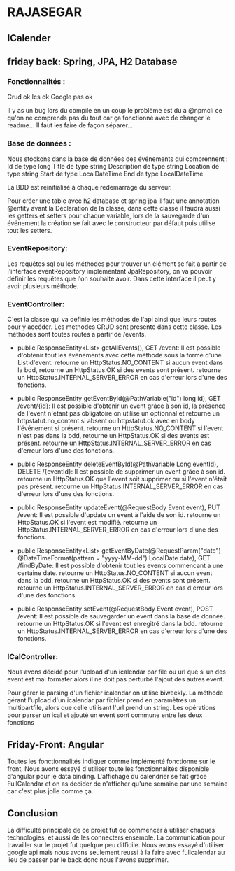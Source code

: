 # RAJASEGAR



## ICalender


## friday back: Spring, JPA, H2 Database

### Fonctionnalités :


Crud ok
Ics ok
Google pas ok

Il y as un bug lors du compile en un coup le problème est du a @npmcli ce qu'on ne comprends pas du tout car ça fonctionné avec de changer le readme... Il faut les faire de façon séparer...


### Base de données :


Nous stockons dans la base de données des événements qui comprennent :
Id de type long
Title de type string
Description de type string
Location de type string
Start de type LocalDateTime
End de type LocalDateTime

La BDD est reinitialisé à chaque redemarrage du serveur.

Pour créer une table avec h2 database et spring jpa il faut une annotation @entity avant la Déclaration de la classe, dans cette classe il faudra aussi les getters et setters pour chaque variable, lors de la sauvegarde d'un événement la création se fait avec le constructeur par défaut puis utilise tout les setters. 


### EventRepository:


Les requêtes sql ou les méthodes pour trouver un élément se fait a partir de l'interface eventRepository implementant JpaRepository, on va pouvoir définir les requêtes que l'on souhaite avoir. Dans cette interface il peut y avoir plusieurs méthode. 


### EventController:


C'est la classe qui va definie les méthodes de l'api ainsi que leurs routes pour y accéder. 
Les methodes CRUD sont presente dans cette classe. Les méthodes sont toutes routés a partir de /events.

- public ResponseEntity<List<Event>> getAllEvents(), GET /event:
Il est possible d'obtenir tout les événements avec cette méthode sous la forme d'une List d'event.
retourne un HttpStatus.NO_CONTENT si aucun event dans la bdd,
retourne un HttpStatus.OK si des events sont présent.
retourne un HttpStatus.INTERNAL_SERVER_ERROR en cas d'erreur lors d'une des fonctions.

- public ResponseEntity<Event> getEventById(@PathVariable("id") long id), GET /event/{id}:
Il est possible d'obtenir un event grâce à son id, la présence de l'event n'étant pas obligatoire on utilise un optionnal et retourne un httpstatut.no_content si absent ou httpstatut.ok avec en body l'événement si présent. 
retourne un HttpStatus.NO_CONTENT si l'event n'est pas dans la bdd,
retourne un HttpStatus.OK si des events est présent.
retourne un HttpStatus.INTERNAL_SERVER_ERROR en cas d'erreur lors d'une des fonctions.

- public ResponseEntity<Event> deleteEventById(@PathVariable Long eventId), DELETE /{eventId}:
Il est possible de supprimer un event grâce à son id.
retourne un HttpStatus.OK que l'event soit supprimer ou si l'event n'était pas présent.
retourne un HttpStatus.INTERNAL_SERVER_ERROR en cas d'erreur lors d'une des fonctions.

- public ResponseEntity<Event> updateEvent(@RequestBody Event event), PUT /event:
Il est possible d'update un event à l'aide de son id.
retourne un HttpStatus.OK si l'event est modifié.
retourne un HttpStatus.INTERNAL_SERVER_ERROR en cas d'erreur lors d'une des fonctions.

- public ResponseEntity<List<Event>> getEventByDate(@RequestParam("date") @DateTimeFormat(pattern = "yyyy-MM-dd") LocalDate date), GET /findByDate:
Il est possible d'obtenir tout les events commencant a une certaine date.
retourne un HttpStatus.NO_CONTENT si aucun event dans la bdd,
retourne un HttpStatus.OK si des events sont présent.
retourne un HttpStatus.INTERNAL_SERVER_ERROR en cas d'erreur lors d'une des fonctions.

- public ResponseEntity<Event> setEvent(@RequestBody Event event), POST /event:
Il est possible de sauvegarder un event dans la base de donnée.
retourne un HttpStatus.OK si l'event est enregitré dans la bdd.
retourne un HttpStatus.INTERNAL_SERVER_ERROR en cas d'erreur lors d'une des fonctions.


### ICalController:


Nous avons décidé pour l'upload d'un icalendar par file ou url que si un des event est mal formater alors il ne doit pas perturbé l'ajout des autres event.

Pour gérer le parsing d'un fichier icalendar on utilise biweekly.
La méthode gérant l'upload d'un icalendar par fichier prend en paramètres un multipartfile, alors que celle utilisant l'url prend un string. Les opérations pour parser un ical et ajouté un event sont commune entre les deux fonctions


## Friday-Front: Angular


Toutes les fonctionnalités indiquer comme implémenté fonctionne sur le front, Nous avons essayé d'utiliser toute les fonctionnalités disponible d'angular pour le data binding. L'affichage du calendrier se fait grâce FullCalendar et on as decider de n'afficher qu'une semaine par une semaine car c'est plus jolie comme ça.


## Conclusion


La difficulté principale de ce projet fut de commencer à utiliser chaques technologies, et aussi de les connecters ensemble.
La communication pour travailler sur le projet fut quelque peu difficile.
Nous avons essayé d'utiliser google api mais nous avons seulement reussi à la faire avec fullcalendar au lieu de passer par le back donc nous l'avons supprimer.

